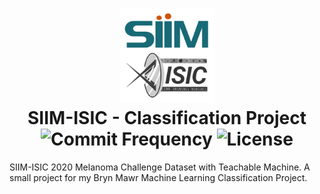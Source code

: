 <h1 align="center">
  <img src="https://github.com/Hudson-Liu/Melanoma-Classification/blob/main/readme_logo.png" width="30%">
  <br>
  SIIM-ISIC - Classification Project
  <br>
  <img src="https://img.shields.io/github/commit-activity/y/Hudson-Liu/Melanoma-Classification?style=for-the-badge&labelColor=%23343434&color=%23156b74" alt="Commit Frequency">
  <img src="https://img.shields.io/github/license/Hudson-Liu/Melanoma-Classification?style=for-the-badge&labelColor=%23343434&color=%23ce530a" alt="License">
</h1>

SIIM-ISIC 2020 Melanoma Challenge Dataset with Teachable Machine. A small project for my Bryn Mawr Machine Learning Classification Project.

